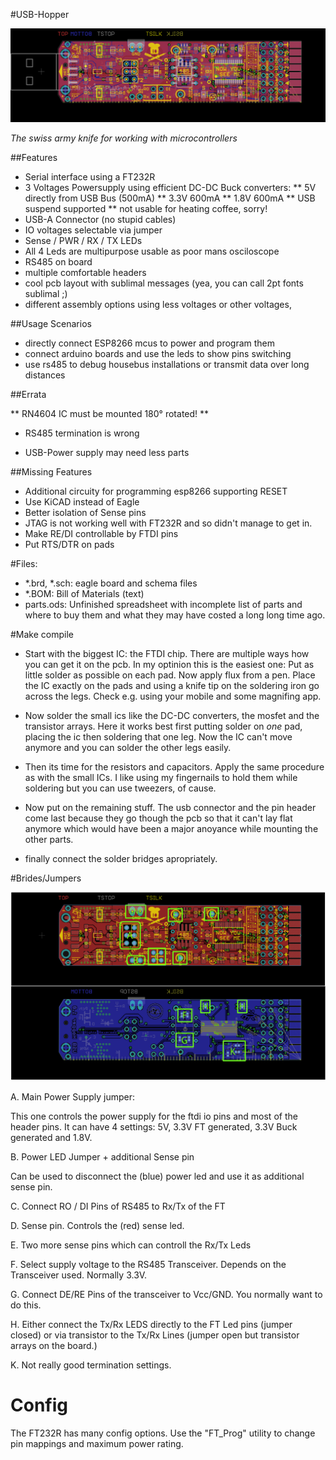 #USB-Hopper

![USB Hopper PCB design](layout.png?raw=true)

*The swiss army knife for working with microcontrollers*

##Features

* Serial interface using a FT232R
* 3 Voltages Powersupply using efficient DC-DC Buck converters:
** 5V directly from USB Bus (500mA)
** 3.3V 600mA
** 1.8V 600mA
** USB suspend supported
** not usable for heating coffee, sorry!
* USB-A Connector (no stupid cables)
* IO voltages selectable via jumper
* Sense / PWR / RX / TX LEDs
* All 4 Leds are multipurpose usable as poor mans osciloscope
* RS485 on board
* multiple comfortable headers
* cool pcb layout with sublimal messages (yea, you can call 2pt fonts sublimal ;)
* different assembly options using less voltages or other voltages, 


##Usage Scenarios

* directly connect ESP8266 mcus to power and program them
* connect arduino boards and use the leds to show pins switching
* use rs485 to debug housebus installations or transmit data over long distances


##Errata

** RN4604 IC must be mounted 180° rotated! **

* RS485 termination is wrong

* USB-Power supply may need less parts


##Missing Features

* Additional circuity for programming esp8266 supporting RESET
* Use KiCAD instead of Eagle
* Better isolation of Sense pins
* JTAG is not working well with FT232R and so didn't manage to get in.
* Make RE/DI controllable by FTDI pins
* Put RTS/DTR on pads


#Files:

* *.brd, *.sch: eagle board and schema files
* *.BOM: Bill of Materials (text)
* parts.ods: Unfinished spreadsheet with incomplete list of parts and where to buy them and what they may have costed a long long time ago.


#Make compile

* Start with the biggest IC: the FTDI chip. There are multiple ways how you can get it on the pcb. In my optinion this is the easiest one: Put as little solder as possible on each pad. Now apply flux from a pen. Place the IC exactly on the pads and using a knife tip on the soldering iron go across the legs. Check e.g. using your mobile and some magnifing app.

* Now solder the small ics like the DC-DC converters, the mosfet and the transistor arrays. Here it works best first putting solder on *one* pad, placing the ic then soldering that one leg. Now the IC can't move anymore and you can solder the other legs easily.

* Then its time for the resistors and capacitors. Apply the same procedure as with the small ICs. I like using my fingernails to hold them while soldering but you can use tweezers, of cause.

* Now put on the remaining stuff. The usb connector and the pin header come last because they go though the pcb so that it can't lay flat anymore which would have been a major anoyance while mounting the other parts.

* finally connect the solder bridges apropriately.

#Brides/Jumpers

![Jumper layout](jumper.png?raw=true)

A. Main Power Supply jumper:

This one controls the power supply for the ftdi io pins and most of the header pins. It can have 4 settings: 5V, 3.3V FT generated, 3.3V Buck generated and 1.8V. 

B. Power LED Jumper + additional Sense pin

Can be used to disconnect the (blue) power led and use it as additional sense pin.

C. Connect RO / DI Pins of RS485 to Rx/Tx of the FT

D. Sense pin. Controls the (red) sense led.

E. Two more sense pins which can controll the Rx/Tx Leds

F. Select supply voltage to the RS485 Transceiver. Depends on the Transceiver used. Normally 3.3V.

G. Connect DE/RE Pins of the transceiver to Vcc/GND. You normally want to do this.

H. Either connect the Tx/Rx LEDS directly to the FT Led pins (jumper closed) or via transistor to the Tx/Rx Lines (jumper open but transistor arrays on the board.)

K. Not really good termination settings.

# Config

The FT232R has many config options. Use the "FT_Prog" utility to change pin mappings and maximum power rating.
